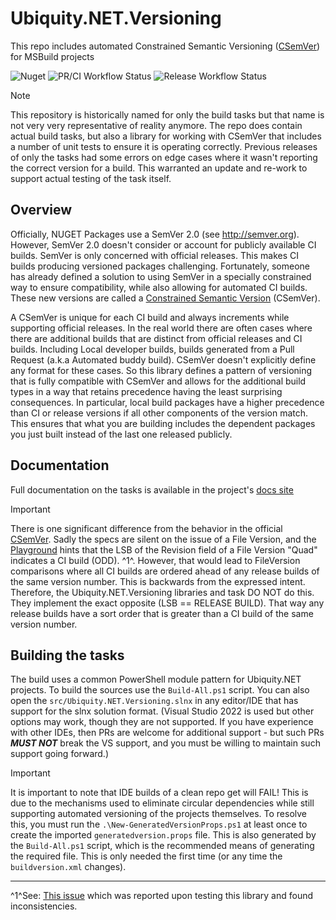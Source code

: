 # Ubiquity.NET.Versioning
This repo includes automated Constrained Semantic Versioning ([CSemVer](https:/csemver.org))
for MSBuild projects

![Nuget](https://img.shields.io/nuget/dt/CSemVer.Build.Tasks.svg)
![PR/CI Workflow Status](https://img.shields.io/github/actions/workflow/status/UbiquityDotNET/CSemVer.GitBuild/pr-build.yml?label=PR%2FCI%20Build%20Status)
![Release Workflow Status](https://img.shields.io/github/actions/workflow/status/UbiquityDotNET/CSemVer.GitBuild/release-build.yml?label=Release%20Build%20Status)

>[!NOTE]
> This repository is historically named for only the build tasks but that name is not very
> very representative of reality anymore. The repo does contain actual build tasks, but also
> a library for working with CSemVer that includes a number of unit tests to ensure it is
> operating correctly. Previous releases of only the tasks had some errors on edge cases where
> it wasn't reporting the correct version for a build. This warranted an update and re-work to
> support actual testing of the task itself.

## Overview
Officially, NUGET Packages use a SemVer 2.0 (see http://semver.org).
However, SemVer 2.0 doesn't consider or account for publicly available CI builds.
SemVer is only concerned with official releases. This makes CI builds producing 
versioned packages challenging. Fortunately, someone has already defined a solution
to using SemVer in a specially constrained way to ensure compatibility, while also 
allowing for automated CI builds. These new versions are called a [Constrained Semantic
Version](http://csemver.org) (CSemVer).

A CSemVer is unique for each CI build and always increments while supporting official releases.
In the real world there are often cases where there are additional builds that are distinct from
official releases and CI builds. Including Local developer builds, builds generated from a Pull 
Request (a.k.a Automated buddy build). CSemVer doesn't explicitly define any format for these cases.
So this library defines a pattern of versioning that is fully compatible with CSemVer and allows for
the additional build types in a way that retains precedence having the least surprising consequences.
In particular, local build packages have a higher precedence than CI or release versions if all other
components of the version match. This ensures that what you are building includes the dependent packages
you just built instead of the last one released publicly.

## Documentation
Full documentation on the tasks is available in the project's [docs site](https://ubiquitydotnet.github.io/CSemVer.GitBuild/)

>[!IMPORTANT]
> There is one significant difference from the behavior in the official [CSemVer](https://csemver.org/).
> Sadly the specs are silent on the issue of a File Version, and the [Playground](https://csemver.org/playground/site/#/)
> hints that the LSB of the Revision field of a File Version "Quad" indicates a CI build (ODD).
> ^1^. However, that would lead to FileVersion comparisons where all CI builds are ordered ahead
> of any release builds of the same version number. This is backwards from the expressed intent.
> Therefore, the Ubiquity.NET.Versioning libraries and task DO NOT do this. They implement the
> exact opposite (LSB == RELEASE BUILD). That way any release builds have a sort order that is
> greater than a CI build of the same version number.

## Building the tasks
The build uses a common PowerShell module pattern for Ubiquity.NET projects. To build the sources
use the `Build-All.ps1` script. You can also open the `src/Ubiquity.NET.Versioning.slnx` in any
editor/IDE that has support for the slnx solution format. (Visual Studio 2022 is used but other
options may work, though they are not supported. If you have experience with other IDEs, then PRs
are welcome for additional support - but such PRs ***MUST NOT*** break the VS support, and you
must be willing to maintain such support going forward.)

>[!IMPORTANT]
> It is important to note that IDE builds of a clean repo get will FAIL! This is due to the
> mechanisms used to eliminate circular dependencies while still supporting automated versioning
> of the projects themselves. To resolve this, you must run the `.\New-GeneratedVersionProps.ps1`
> at least once to create the imported `generatedversion.props` file. This is also generated by
> the `Build-All.ps1` script, which is the recommended means of generating the required file. This
> is only needed the first time (or any time the `buildversion.xml` changes).

----
^1^See: [This issue](https://github.com/CK-Build/csemver.org/issues/2) which was reported upon
testing this library and found inconsistencies.
